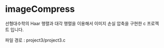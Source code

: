 # imageCompress

선형대수학의 Haar 행렬과 대각 행렬을 이용해서 이미지 손실 압축을 구현한 c 프로젝트 입니다.

파일 경로 : project3/project3.c
